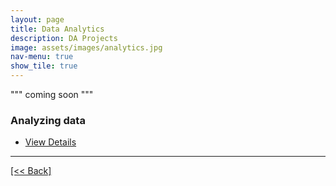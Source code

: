 ```yaml
---
layout: page
title: Data Analytics
description: DA Projects
image: assets/images/analytics.jpg
nav-menu: true
show_tile: true
---
```


""" coming soon """

### Analyzing data 

<ul class="actions">
   <li><a href="https://cvanchieri.github.io/DSPortfolio/dataanlytics.html" class="button next">View Details</a></li>
</ul>




---
[[<< Back]](https://cvanchieri.github.io/DSPortfolio)
